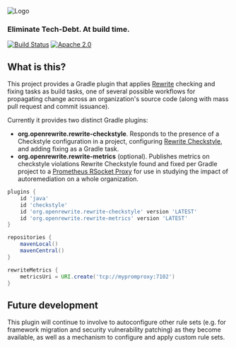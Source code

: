![Logo](https://github.com/openrewrite/rewrite/raw/master/doc/logo-oss.png)
### Eliminate Tech-Debt. At build time.

[![Build Status](https://circleci.com/gh/openrewrite/rewrite-gradle-plugin.svg?style=shield)](https://circleci.com/gh/openrewrite/rewrite-gradle-plugin)
[![Apache 2.0](https://img.shields.io/github/license/openrewrite/rewrite-gradle-plugin.svg)](https://www.apache.org/licenses/LICENSE-2.0)

## What is this?

This project provides a Gradle plugin that applies [Rewrite](https://github.com/openrewrite/rewrite) checking and fixing tasks as build tasks, one of several possible workflows for propagating change across an organization's source code (along with mass pull request and commit issuance).

Currently it provides two distinct Gradle plugins:

* **org.openrewrite.rewrite-checkstyle**. Responds to the presence of a Checkstyle configuration in a project, configuring [Rewrite Checkstyle](https://github.com/openrewrite/rewrite-checkstyle), and adding fixing as a Gradle task.
* **org.openrewrite.rewrite-metrics** (optional). Publishes metrics on checkstyle violations Rewrite Checkstyle found and fixed per Gradle project to a [Prometheus RSocket Proxy](https://github.com/micrometer-metrics/prometheus-rsocket-proxy) for use in studying the impact of autoremediation on a whole organization.

```groovy
plugins {
    id 'java'
    id 'checkstyle'
    id 'org.openrewrite.rewrite-checkstyle' version 'LATEST'
    id 'org.openrewrite.rewrite-metrics' version 'LATEST'
}

repositories {
    mavenLocal()
    mavenCentral()
}

rewriteMetrics {
    metricsUri = URI.create('tcp://mypromproxy:7102')
}
```

## Future development

This plugin will continue to involve to autoconfigure other rule sets (e.g. for framework migration and security vulnerability patching) as they become available, as well as a mechanism to configure and apply custom rule sets.